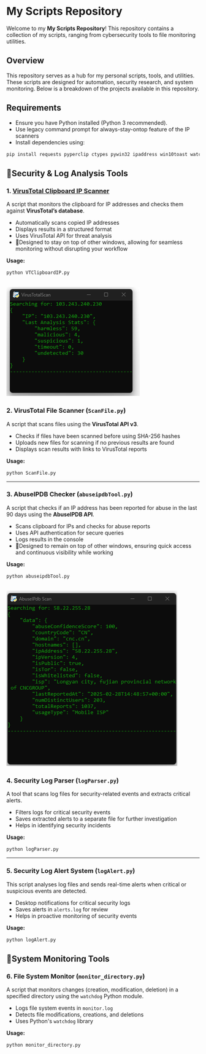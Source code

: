 # My Scripts Repository

Welcome to my **My Scripts Repository**! This repository contains a collection of my scripts, ranging from cybersecurity tools to file monitoring utilities.

## Overview
This repository serves as a hub for my personal scripts, tools, and utilities. These scripts are designed for automation, security research, and system monitoring. Below is a breakdown of the projects available in this repository.

## Requirements
- Ensure you have Python installed (Python 3 recommended). 
- Use legacy command prompt for always-stay-ontop feature of the IP scanners
- Install dependencies using:
```bash
pip install requests pyperclip ctypes pywin32 ipaddress win10toast watchdog logging
```
## 🔎Security & Log Analysis Tools

### 1. [**VirusTotal Clipboard IP Scanner**](https://github.com/ma-0W/my-scripts-repo/tree/master/Projects/soc_tooling/VirusTotalIPScan)
A script that monitors the clipboard for IP addresses and checks them against **VirusTotal’s database**.

- Automatically scans copied IP addresses                                                                        
- Displays results in a structured format
- Uses VirusTotal API for threat analysis
- 📌Designed to stay on top of other windows, allowing for seamless monitoring without disrupting your workflow

**Usage:**
```bash
python VTClipboardIP.py
```
![VirusTotal Scan](images/VirusTotalScan1.png)
---

### 2. **VirusTotal File Scanner** (`ScanFile.py`)
A script that scans files using the **VirusTotal API v3**.

- Checks if files have been scanned before using SHA-256 hashes
- Uploads new files for scanning if no previous results are found
- Displays scan results with links to VirusTotal reports

**Usage:**
```bash
python ScanFile.py
```

---

### 3. **AbuseIPDB Checker** (`abuseipdbTool.py`)
A script that checks if an IP address has been reported for abuse in the last 90 days using the **AbuseIPDB API**.

- Scans clipboard for IPs and checks for abuse reports
- Uses API authentication for secure queries
- Logs results in the console
- 📌Designed to remain on top of other windows, ensuring quick access and continuous visibility while working

**Usage:**
```bash
python abuseipdbTool.py
```
![VirusTotal Scan](images/AbuseIPDBScan1.png)
---

### 4. **Security Log Parser** (`logParser.py`)
A tool that scans log files for security-related events and extracts critical alerts.

- Filters logs for critical security events
- Saves extracted alerts to a separate file for further investigation
- Helps in identifying security incidents

**Usage:**
```bash
python logParser.py
```

---

### 5. **Security Log Alert System** (`logAlert.py`)
This script analyses log files and sends real-time alerts when critical or suspicious events are detected.

- Desktop notifications for critical security logs
- Saves alerts in `alerts.log` for review
- Helps in proactive monitoring of security events

**Usage:**
```bash
python logAlert.py
```

## 👀System Monitoring Tools

### 6. **File System Monitor** (`monitor_directory.py`)
A script that monitors changes (creation, modification, deletion) in a specified directory using the `watchdog` Python module.

- Logs file system events in `monitor.log`
- Detects file modifications, creations, and deletions
- Uses Python's `watchdog` library

**Usage:**
```bash
python monitor_directory.py
```



